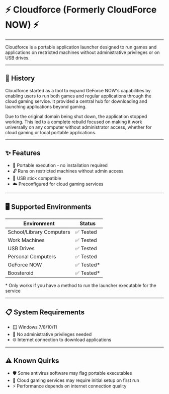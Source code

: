 # ⚡ Cloudforce (Formerly CloudForce NOW) ⚡
-------------------------------------------

Cloudforce is a portable application launcher designed to run games and applications on restricted machines without administrative privileges or on USB drives.

-------------------------------------------

## 📖 History

Cloudforce started as a tool to expand GeForce NOW's capabilities by enabling users to run both games and regular applications through the cloud gaming service. It provided a central hub for downloading and launching applications beyond gaming.

Due to the original domain being shut down, the application stopped working. This led to a complete rebuild focused on making it work universally on any computer without administrator access, whether for cloud gaming or local portable applications.

-------------------------------------------

## ✨ Features

- 🚀 Portable execution - no installation required
- 🔓 Runs on restricted machines without admin access 
- 💾 USB stick compatible
- ☁️ Preconfigured for cloud gaming services

-------------------------------------------

## 🖥️ Supported Environments

| Environment | Status |
|-------------|---------|
| School/Library Computers | ✅ Tested |
| Work Machines | ✅ Tested |
| USB Drives | ✅ Tested |
| Personal Computers | ✅ Tested |
| GeForce NOW | ✅ Tested* |
| Boosteroid | ✅ Tested* |

\* Only works if you have a method to run the launcher executable for the service

-------------------------------------------

## 📋 System Requirements

- 🪟 Windows 7/8/10/11
- 👤 No administrative privileges needed
- 🌐 Internet connection to download applications
-------------------------------------------

## ⚠️ Known Quirks

- 🛡️ Some antivirus software may flag portable executables
- 🔄 Cloud gaming services may require initial setup on first run
- ⚡ Performance depends on internet connection quality



